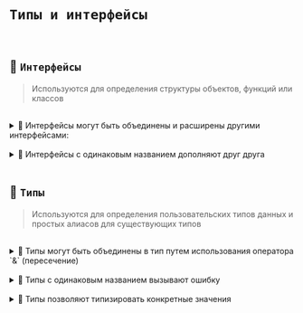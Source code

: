 # `Типы и интерфейсы`

<br>

## 🚩 `Интерфейсы` 
>Используются для определения структуры объектов, функций или классов

<br>

<details>
<summary>🔹 Интерфейсы могут быть объединены и расширены другими интерфейсами:</summary>

<br>

👇 Могут быть расширены через `extends`

```typescript
interface User {
  name: string
}

interface Developer {
  direction: string
}

interface Student extends User, Developer {
  // 👉🏼 name: string будет унаследованно  
  // 👉🏼 direction: string будет унаследованно  
  age: number
}
```
👇 Могут быть объединены в тип путем использования оператора `&` (пересечение)

```typescript
interface X {
    commonProp: string;
    uniqueX: number;
}

interface Y {
    commonProp: string;
    uniqueY: boolean;
}

type XY = X & Y;
```

</details>

<br>

<details>
<summary>🔹 Интерфейсы с одинаковым названием дополняют друг друга</summary>

<br>

```typescript
interface User {
  name: string
}

interface User {
  age: number
}

const user:User = {
  name: 'Jon',
  age: 22
}
```

</details>
<br>

## 🚩 `Типы` 
>Используются для определения пользовательских типов данных и простых алиасов для существующих типов

<br>

<details>
<summary>🔹 Типы могут быть объединены в тип путем использования оператора `&` (пересечение)</summary>

<br>

```typescript
type Pet = { name: string };
type Dog = Pet & { breed: string };
```

</details>

<br>

<details>
<summary>🔹 Типы с одинаковым названием вызывают ошибку</summary>
</details>

<br>

<details>
<summary>🔹 Типы позволяют типизировать конкретные значения</summary>

<br>

```typescript
type sizes = 'sm' | 'md' | 'lg'
```
</details>

